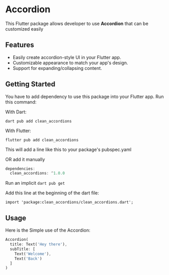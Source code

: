 # Accordion

This Flutter package allows developer to use **Accordion** that can be customized easily

## Features
* Easily create accordion-style UI in your Flutter app.
* Customizable appearance to match your app's design.
* Support for expanding/collapsing content.

## Getting Started
You have to add dependency to use this package into your Flutter app.
Run this command:

With Dart:
```
dart pub add clean_accordions
```

With Flutter:

```
flutter pub add clean_accordions
```
 
This will add a line like this to your package's pubspec.yaml 

OR add it manually

```dart
dependencies:
  clean_accordions: ^1.0.0
```
Run an implicit `dart pub get`

Add this line at the beginning of the dart file:
```
import 'package:clean_accordions/clean_accordions.dart';
```
## Usage
Here is the Simple use of the Accordion:

```dart
Accordion(
  title: Text('Hey there'),
  subTitle: [
    Text('Welcome'),
    Text('Back')
  ]
)
```

